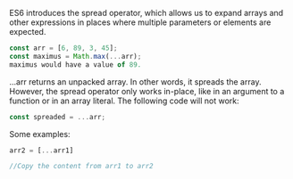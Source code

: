 ES6 introduces the spread operator, which allows us to expand arrays and other expressions in places where multiple parameters or elements are expected.

```js
const arr = [6, 89, 3, 45];
const maximus = Math.max(...arr);
maximus would have a value of 89.
```
...arr returns an unpacked array. 
In other words, it spreads the array. However, the spread operator only works in-place, like in an argument to a function or in an array literal. 
The following code will not work:
```js
const spreaded = ...arr;
```

Some examples:
```js
arr2 = [...arr1]

//Copy the content from arr1 to arr2
```
